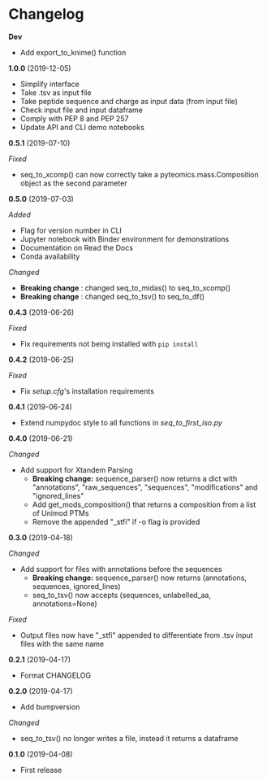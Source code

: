 # Changelog

**Dev**
- Add export_to_knime() function

**1.0.0** (2019-12-05)
- Simplify interface
- Take .tsv as input file
- Take peptide sequence and charge as input data (from input file)
- Check input file and input dataframe
- Comply with PEP 8 and PEP 257
- Update API and CLI demo notebooks
  
**0.5.1** (2019-07-10)

*Fixed*
- seq_to_xcomp() can now correctly take a pyteomics.mass.Composition object as the second parameter

**0.5.0** (2019-07-03)

*Added*
- Flag for version number in CLI
- Jupyter notebook with Binder environment for demonstrations
- Documentation on Read the Docs
- Conda availability

*Changed*
- **Breaking change** : changed seq_to_midas() to seq_to_xcomp()
- **Breaking change** : changed seq_to_tsv() to seq_to_df()

**0.4.3** (2019-06-26)

*Fixed*
- Fix requirements not being installed with `pip install`

**0.4.2** (2019-06-25)

*Fixed*
- Fix *setup.cfg*'s installation requirements

**0.4.1** (2019-06-24)

- Extend numpydoc style to all functions in *seq_to_first_iso.py*

**0.4.0** (2019-06-21)

*Changed*
- Add support for Xtandem Parsing
  - **Breaking change:** sequence_parser() now returns a dict with "annotations", "raw_sequences", "sequences", "modifications" and "ignored_lines"
  - Add get_mods_composition() that returns a composition from a list of Unimod PTMs
  - Remove the appended "\_stfi" if -o flag is provided

**0.3.0** (2019-04-18)

*Changed*
- Add support for files with annotations before the sequences
  - **Breaking change:** sequence_parser() now returns (annotations, sequences, ignored_lines)
  - seq_to_tsv() now accepts (sequences, unlabelled_aa, annotations=None)

*Fixed*
- Output files now have "\_stfi" appended to differentiate from .tsv input files with the same name

**0.2.1** (2019-04-17)
- Format CHANGELOG

**0.2.0** (2019-04-17)
- Add bumpversion

*Changed*
- seq_to_tsv() no longer writes a file, instead it returns a dataframe

**0.1.0** (2019-04-08)
- First release
